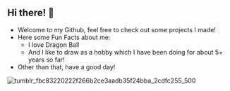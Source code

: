 ## Hi there! 👋

- Welcome to my Github, feel free to check out some projects I made!
- Here some Fun Facts about me:
  - I love Dragon Ball
  - And I like to draw as a hobby which I have been doing for about 5+ years so far!
- Other than that, have a good day! 

![tumblr_fbc83220222f266b2ce3aadb35f24bba_2cdfc255_500](https://github.com/user-attachments/assets/d50f0109-466c-4fb3-92bc-800cd45a5e99)


<!--
**StevenFireRose777/StevenFireRose777** is a ✨ _special_ ✨ repository because its `README.md` (this file) appears on your GitHub profile.

Here are some ideas to get you started:

- 🔭 I’m currently working on ...
- 🌱 I’m currently learning ...
- 👯 I’m looking to collaborate on ...
- 🤔 I’m looking for help with ...
- 💬 Ask me about ...
- 📫 How to reach me: ...
- 😄 Pronouns: ...
- ⚡ Fun fact: ...
-->
